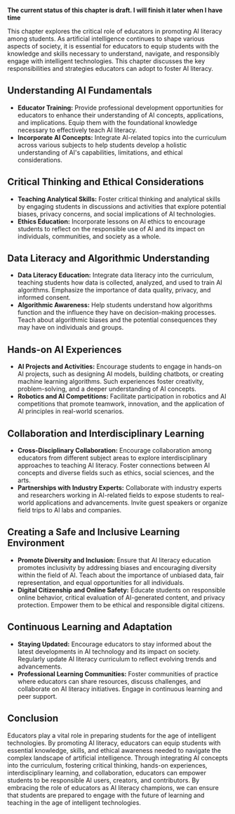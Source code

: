 **The current status of this chapter is draft. I will finish it later when I have time**

This chapter explores the critical role of educators in promoting AI literacy among students. As artificial intelligence continues to shape various aspects of society, it is essential for educators to equip students with the knowledge and skills necessary to understand, navigate, and responsibly engage with intelligent technologies. This chapter discusses the key responsibilities and strategies educators can adopt to foster AI literacy.

Understanding AI Fundamentals
-----------------------------

* **Educator Training:** Provide professional development opportunities for educators to enhance their understanding of AI concepts, applications, and implications. Equip them with the foundational knowledge necessary to effectively teach AI literacy.
* **Incorporate AI Concepts:** Integrate AI-related topics into the curriculum across various subjects to help students develop a holistic understanding of AI's capabilities, limitations, and ethical considerations.

Critical Thinking and Ethical Considerations
--------------------------------------------

* **Teaching Analytical Skills:** Foster critical thinking and analytical skills by engaging students in discussions and activities that explore potential biases, privacy concerns, and social implications of AI technologies.
* **Ethics Education:** Incorporate lessons on AI ethics to encourage students to reflect on the responsible use of AI and its impact on individuals, communities, and society as a whole.

Data Literacy and Algorithmic Understanding
-------------------------------------------

* **Data Literacy Education:** Integrate data literacy into the curriculum, teaching students how data is collected, analyzed, and used to train AI algorithms. Emphasize the importance of data quality, privacy, and informed consent.
* **Algorithmic Awareness:** Help students understand how algorithms function and the influence they have on decision-making processes. Teach about algorithmic biases and the potential consequences they may have on individuals and groups.

Hands-on AI Experiences
-----------------------

* **AI Projects and Activities:** Encourage students to engage in hands-on AI projects, such as designing AI models, building chatbots, or creating machine learning algorithms. Such experiences foster creativity, problem-solving, and a deeper understanding of AI concepts.
* **Robotics and AI Competitions:** Facilitate participation in robotics and AI competitions that promote teamwork, innovation, and the application of AI principles in real-world scenarios.

Collaboration and Interdisciplinary Learning
--------------------------------------------

* **Cross-Disciplinary Collaboration:** Encourage collaboration among educators from different subject areas to explore interdisciplinary approaches to teaching AI literacy. Foster connections between AI concepts and diverse fields such as ethics, social sciences, and the arts.
* **Partnerships with Industry Experts:** Collaborate with industry experts and researchers working in AI-related fields to expose students to real-world applications and advancements. Invite guest speakers or organize field trips to AI labs and companies.

Creating a Safe and Inclusive Learning Environment
--------------------------------------------------

* **Promote Diversity and Inclusion:** Ensure that AI literacy education promotes inclusivity by addressing biases and encouraging diversity within the field of AI. Teach about the importance of unbiased data, fair representation, and equal opportunities for all individuals.
* **Digital Citizenship and Online Safety:** Educate students on responsible online behavior, critical evaluation of AI-generated content, and privacy protection. Empower them to be ethical and responsible digital citizens.

Continuous Learning and Adaptation
----------------------------------

* **Staying Updated:** Encourage educators to stay informed about the latest developments in AI technology and its impact on society. Regularly update AI literacy curriculum to reflect evolving trends and advancements.
* **Professional Learning Communities:** Foster communities of practice where educators can share resources, discuss challenges, and collaborate on AI literacy initiatives. Engage in continuous learning and peer support.

Conclusion
----------

Educators play a vital role in preparing students for the age of intelligent technologies. By promoting AI literacy, educators can equip students with essential knowledge, skills, and ethical awareness needed to navigate the complex landscape of artificial intelligence. Through integrating AI concepts into the curriculum, fostering critical thinking, hands-on experiences, interdisciplinary learning, and collaboration, educators can empower students to be responsible AI users, creators, and contributors. By embracing the role of educators as AI literacy champions, we can ensure that students are prepared to engage with the future of learning and teaching in the age of intelligent technologies.
